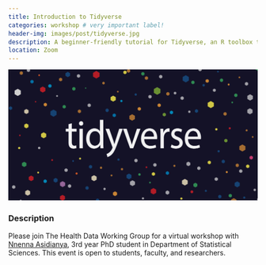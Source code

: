 ```yaml
---
title: Introduction to Tidyverse
categories: workshop # very important label!
header-img: images/post/tidyverse.jpg
description: A beginner-friendly tutorial for Tidyverse, an R toolbox to store, manipulate and transform data
location: Zoom
---
```


<div class="row">
<div class="col-sm-3"></div>
<div class="col-sm-6">
    <img src="/images/post/tidyverse.jpg">
</div>
<div class="col-sm-3"></div>
</div>

### Description

Please join The Health Data Working Group for a virtual workshop with <a href="https://www.linkedin.com/in/nnenna-asidianya-13a66b111/">Nnenna Asidianya</a>, 3rd year PhD student in Department of Statistical Sciences. This event is open to students, faculty, and researchers.